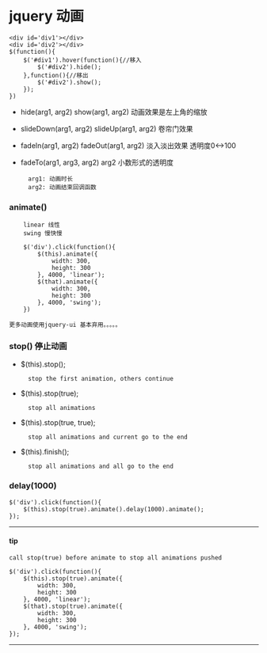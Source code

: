 # jquery 动画

    <div id='div1'></div>
    <div id='div2'></div>
    $(function(){
        $('#div1').hover(function(){//移入
            $('#div2').hide();
        },function(){//移出
            $('#div2').show();
        });
    })

* hide(arg1, arg2) show(arg1, arg2) 动画效果是左上角的缩放
* slideDown(arg1, arg2) slideUp(arg1, arg2) 卷帘门效果
* fadeIn(arg1, arg2) fadeOut(arg1, arg2) 淡入淡出效果 透明度0<->100
* fadeTo(arg1, arg3, arg2) arg2 小数形式的透明度

    

        arg1: 动画时长
        arg2: 动画结束回调函数

### animate()

        
        linear 线性
        swing 慢快慢

        $('div').click(function(){
            $(this).animate({
                width: 300,
                height: 300
            }, 4000, 'linear');
            $(that).animate({
                width: 300,
                height: 300
            }, 4000, 'swing');
        })

    更多动画使用jquery-ui 基本弃用。。。。。

### stop() 停止动画

* $(this).stop(); 

            
        stop the first animation, others continue

* $(this).stop(true); 

        
        stop all animations

* $(this).stop(true, true); 

        
        stop all animations and current go to the end

* $(this).finish(); 

        stop all animations and all go to the end

### delay(1000)

    $('div').click(function(){
        $(this).stop(true).animate().delay(1000).animate();
    });

***

#### tip 

    call stop(true) before animate to stop all animations pushed

    $('div').click(function(){
        $(this).stop(true).animate({
            width: 300,
            height: 300
        }, 4000, 'linear');
        $(that).stop(true).animate({
            width: 300,
            height: 300
        }, 4000, 'swing');
    });

***

